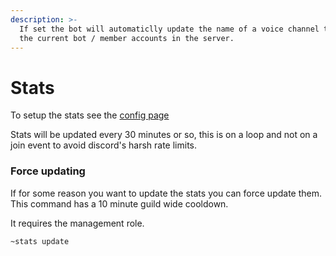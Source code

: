 ```yaml
---
description: >-
  If set the bot will automaticlly update the name of a voice channel to match
  the current bot / member accounts in the server.
---
```


# Stats

To setup the stats see the [config page](../startup/setup/config.md#bot-stats-voice-channel)

Stats will be updated every 30 minutes or so, this is on a loop and not on a join event to avoid discord's harsh rate limits.

### Force updating 

If for some reason you want to update the stats you can force update them. This command has a 10 minute guild wide cooldown. 

It requires the management role.

`~stats update`

